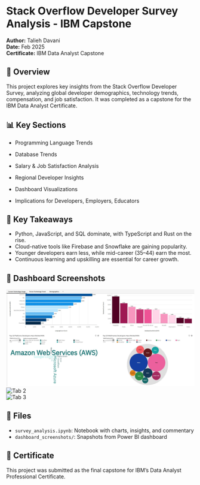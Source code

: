 # Stack Overflow Developer Survey Analysis - IBM Capstone

**Author:** Talieh Davani  
**Date:** Feb 2025  
**Certificate:** IBM Data Analyst Capstone

## 📌 Overview
This project explores key insights from the Stack Overflow Developer Survey, analyzing global developer demographics, technology trends, compensation, and job satisfaction. It was completed as a capstone for the IBM Data Analyst Certificate.

## 📊 Key Sections
- Programming Language Trends
- Database Trends

- Salary & Job Satisfaction Analysis
- Regional Developer Insights
- Dashboard Visualizations
- Implications for Developers, Employers, Educators


## 🧠 Key Takeaways
- Python, JavaScript, and SQL dominate, with TypeScript and Rust on the rise.
- Cloud-native tools like Firebase and Snowflake are gaining popularity.
- Younger developers earn less, while mid-career (35–44) earn the most.
- Continuous learning and upskilling are essential for career growth.

## 📸 Dashboard Screenshots
![Talieh Davani](Tab_1.jpg)  
![Tab 2](dashboard_screenshots/tab2.png)  
![Tab 3](dashboard_screenshots/tab3.png)

## 📁 Files
- `survey_analysis.ipynb`: Notebook with charts, insights, and commentary
- `dashboard_screenshots/`: Snapshots from Power BI dashboard


## 🧾 Certificate
This project was submitted as the final capstone for IBM’s Data Analyst Professional Certificate.
